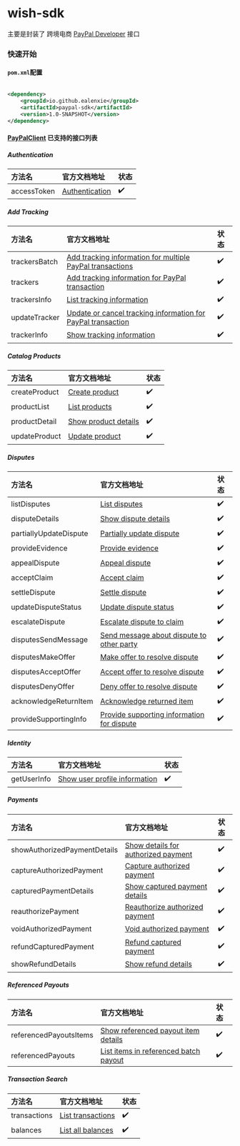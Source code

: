 wish-sdk
======

主要是封装了 跨境电商 [PayPal Developer](https://developer.paypal.com/api/rest/) 接口

### 快速开始

#### `pom.xml`配置

```xml

<dependency>
    <groupId>io.github.ealenxie</groupId>
    <artifactId>paypal-sdk</artifactId>
    <version>1.0-SNAPSHOT</version>
</dependency>
```

#### [PayPalClient](https://github.com/EalenXie/sdk-all/blob/main/paypal-sdk/src/main/java/io/github/ealenxie/paypal/PayPalClient.java) 已支持的接口列表

##### Authentication

| 方法名         | 官方文档地址                                                                  | 状态  |
|:------------|:------------------------------------------------------------------------|:----|
| accessToken | [Authentication](https://developer.paypal.com/api/rest/authentication/) | ✔️  |

##### Add Tracking

| 方法名           | 官方文档地址                                                                                                                              | 状态  |
|:--------------|:------------------------------------------------------------------------------------------------------------------------------------|:----|
| trackersBatch | [Add tracking information for multiple PayPal transactions](https://developer.paypal.com/docs/api/tracking/v1/#trackers-batch_post) | ✔️  |
| trackers      | [Add tracking information for PayPal transaction](https://developer.paypal.com/docs/api/tracking/v1/#trackers_post)                 | ✔️  |
| trackersInfo  | [List tracking information](https://developer.paypal.com/docs/api/tracking/v1/#trackers-batch_get)                                  | ✔️  |
| updateTracker | [Update or cancel tracking information for PayPal transaction](https://developer.paypal.com/docs/api/tracking/v1/#trackers_put)     | ✔️  |
| trackerInfo   | [Show tracking information](https://developer.paypal.com/docs/api/tracking/v1/#trackers_get)                                        | ✔️  |

##### Catalog Products

| 方法名           | 官方文档地址                                                                                          | 状态  |
|:--------------|:------------------------------------------------------------------------------------------------|:----|
| createProduct | [Create product](https://developer.paypal.com/docs/api/catalog-products/v1/#products_create)    | ✔️  |
| productList   | [List products](https://developer.paypal.com/docs/api/catalog-products/v1/#products_list)       | ✔️  |
| productDetail | [Show product details](https://developer.paypal.com/docs/api/catalog-products/v1/#products_get) | ✔️  |
| updateProduct | [Update product](https://developer.paypal.com/docs/api/catalog-products/v1/#products_patch)     | ✔️  |

##### Disputes

| 方法名                    | 官方文档地址                                                                                                                                     | 状态  |
|:-----------------------|:-------------------------------------------------------------------------------------------------------------------------------------------|:----|
| listDisputes           | [List disputes](https://developer.paypal.com/docs/api/customer-disputes/v1/#disputes_list)                                                 | ✔️  |
| disputeDetails         | [Show dispute details](https://developer.paypal.com/docs/api/customer-disputes/v1/#disputes_get)                                           | ✔️  |
| partiallyUpdateDispute | [Partially update dispute](https://developer.paypal.com/docs/api/customer-disputes/v1/#disputes_patch)                                     | ✔️  |
| provideEvidence        | [Provide evidence](https://developer.paypal.com/docs/api/customer-disputes/v1/#disputes_provide-evidence)                                  | ✔️  |
| appealDispute          | [Appeal dispute](https://developer.paypal.com/docs/api/customer-disputes/v1/#disputes_appeal)                                              | ✔️  |
| acceptClaim            | [Accept claim](https://developer.paypal.com/docs/api/customer-disputes/v1/#disputes_accept-claim)                                          | ✔️  |
| settleDispute          | [Settle dispute](https://developer.paypal.com/docs/api/customer-disputes/v1/#disputes_adjudicate)                                          | ✔️  |
| updateDisputeStatus    | [Update dispute status](https://developer.paypal.com/docs/api/customer-disputes/v1/#disputes_require-evidence)                             | ✔️  |
| escalateDispute        | [Escalate dispute to claim](https://developer.paypal.com/docs/api/customer-disputes/v1/#disputes_escalate)                                 | ✔️  |
| disputesSendMessage    | [Send message about dispute to other party](https://developer.paypal.com/docs/api/customer-disputes/v1/#disputes_send-message)             | ✔️  |
| disputesMakeOffer      | [Make offer to resolve dispute](https://developer.paypal.com/docs/api/customer-disputes/v1/#disputes_make-offer)                           | ✔️  |
| disputesAcceptOffer    | [Accept offer to resolve dispute](https://developer.paypal.com/docs/api/customer-disputes/v1/#disputes_accept-offer)                       | ✔️  |
| disputesDenyOffer      | [Deny offer to resolve dispute](https://developer.paypal.com/docs/api/customer-disputes/v1/#disputes_deny-offer)                           | ✔️  |
| acknowledgeReturnItem  | [Acknowledge returned item](https://developer.paypal.com/docs/api/customer-disputes/v1/#disputes_acknowledge-return-item)                  | ✔️  |
| provideSupportingInfo  | [Provide supporting information for dispute](https://developer.paypal.com/docs/api/customer-disputes/v1/#disputes_provide-supporting-info) | ✔️  |

##### Identity

| 方法名         | 官方文档地址                                                                              | 状态  |
|:------------|:------------------------------------------------------------------------------------|:----|
| getUserInfo | [Show user profile information](https://developer.paypal.com/docs/api/identity/v1/) | ✔️  |

##### Payments

| 方法名                          | 官方文档地址                                                                                                          | 状态  |
|:-----------------------------|:----------------------------------------------------------------------------------------------------------------|:----|
| showAuthorizedPaymentDetails | [Show details for authorized payment](https://developer.paypal.com/docs/api/payments/v2/#authorizations_get)    | ✔️  |
| captureAuthorizedPayment     | [Capture authorized payment](https://developer.paypal.com/docs/api/payments/v2/#authorizations_capture)         | ✔️  |
| capturedPaymentDetails       | [Show captured payment details](https://developer.paypal.com/docs/api/payments/v2/#captures_get)                | ✔️  |
| reauthorizePayment           | [Reauthorize authorized payment](https://developer.paypal.com/docs/api/payments/v2/#authorizations_reauthorize) | ✔️  |
| voidAuthorizedPayment        | [Void authorized payment](https://developer.paypal.com/docs/api/payments/v2/#authorizations_void)               | ✔️  |
| refundCapturedPayment        | [Refund captured payment](https://developer.paypal.com/docs/api/payments/v2/#captures_refund)                   | ✔️  |
| showRefundDetails            | [Show refund details](https://developer.paypal.com/docs/api/payments/v2/#refunds_get)                           | ✔️  |

##### Referenced Payouts

| 方法名                    | 官方文档地址                                                                                                                                     | 状态  |
|:-----------------------|:-------------------------------------------------------------------------------------------------------------------------------------------|:----|
| referencedPayoutsItems | [Show referenced payout item details](https://developer.paypal.com/docs/api/referenced-payouts/v1/#referenced-payouts-items_get)           | ✔️  |
| referencedPayouts      | [List items in referenced batch payout](https://developer.paypal.com/docs/api/referenced-payouts/v1/#referenced-payouts_get_batch_details) | ✔️  |

##### Transaction Search

| 方法名          | 官方文档地址                                                                                             | 状态  |
|:-------------|:---------------------------------------------------------------------------------------------------|:----|
| transactions | [List transactions](https://developer.paypal.com/docs/api/transaction-search/v1/#transactions_get) | ✔️  |
| balances     | [List all balances](https://developer.paypal.com/docs/api/transaction-search/v1/#balances_get)     | ✔️  |

